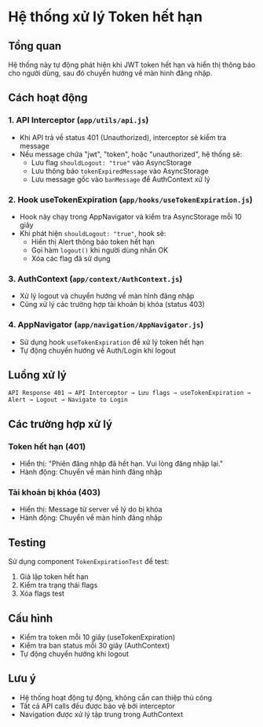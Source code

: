 # Hệ thống xử lý Token hết hạn

## Tổng quan
Hệ thống này tự động phát hiện khi JWT token hết hạn và hiển thị thông báo cho người dùng, sau đó chuyển hướng về màn hình đăng nhập.

## Cách hoạt động

### 1. API Interceptor (`app/utils/api.js`)
- Khi API trả về status 401 (Unauthorized), interceptor sẽ kiểm tra message
- Nếu message chứa "jwt", "token", hoặc "unauthorized", hệ thống sẽ:
  - Lưu flag `shouldLogout: "true"` vào AsyncStorage
  - Lưu thông báo `tokenExpiredMessage` vào AsyncStorage
  - Lưu message gốc vào `banMessage` để AuthContext xử lý

### 2. Hook useTokenExpiration (`app/hooks/useTokenExpiration.js`)
- Hook này chạy trong AppNavigator và kiểm tra AsyncStorage mỗi 10 giây
- Khi phát hiện `shouldLogout: "true"`, hook sẽ:
  - Hiển thị Alert thông báo token hết hạn
  - Gọi hàm `logout()` khi người dùng nhấn OK
  - Xóa các flag đã sử dụng

### 3. AuthContext (`app/context/AuthContext.js`)
- Xử lý logout và chuyển hướng về màn hình đăng nhập
- Cũng xử lý các trường hợp tài khoản bị khóa (status 403)

### 4. AppNavigator (`app/navigation/AppNavigator.js`)
- Sử dụng hook `useTokenExpiration` để xử lý token hết hạn
- Tự động chuyển hướng về Auth/Login khi logout

## Luồng xử lý

```
API Response 401 → API Interceptor → Lưu flags → useTokenExpiration → Alert → Logout → Navigate to Login
```

## Các trường hợp xử lý

### Token hết hạn (401)
- Hiển thị: "Phiên đăng nhập đã hết hạn. Vui lòng đăng nhập lại."
- Hành động: Chuyển về màn hình đăng nhập

### Tài khoản bị khóa (403)
- Hiển thị: Message từ server về lý do bị khóa
- Hành động: Chuyển về màn hình đăng nhập

## Testing

Sử dụng component `TokenExpirationTest` để test:
1. Giả lập token hết hạn
2. Kiểm tra trạng thái flags
3. Xóa flags test

## Cấu hình

- Kiểm tra token mỗi 10 giây (useTokenExpiration)
- Kiểm tra ban status mỗi 30 giây (AuthContext)
- Tự động chuyển hướng khi logout

## Lưu ý

- Hệ thống hoạt động tự động, không cần can thiệp thủ công
- Tất cả API calls đều được bảo vệ bởi interceptor
- Navigation được xử lý tập trung trong AuthContext
